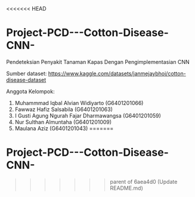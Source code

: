 <<<<<<< HEAD
# Project-PCD---Cotton-Disease-CNN-

Pendeteksian Penyakit Tanaman Kapas Dengan Pengimplementasian CNN

Sumber dataset: https://www.kaggle.com/datasets/janmejaybhoi/cotton-disease-dataset

Anggota Kelompok:

1. Muhammmad Iqbal Alvian Widiyarto (G6401201066)
2. Fawwaz Hafiz Salsabila (G6401201063)
3. I Gusti Agung Ngurah Fajar Dharmawangsa (G6401201059)
4. Nur Sulthan Almuntaha (G6401201009)
5. Maulana Aziz (G6401201043)
=======
# Project-PCD---Cotton-Disease-CNN-
>>>>>>> parent of 6aea4d0 (Update README.md)
